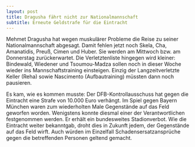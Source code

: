 ```yaml
---
layout: post
title: Dragusha fährt nicht zur Nationalmannschaft
subtitle: Erneute Geldstrafe für die Eintracht
---
```


Mehmet Dragusha hat wegen muskulärer Probleme die Reise zu seiner Nationalmannschaft abgesagt. Damit fehlen jetzt noch Skela, Cha, Amanatidis, Preuß, Cimen und Huber. Sie werden am Mittwoch bzw. am Donnerstag zurückerwartet. Die Verletztenliste hingegen wird kleiner: Bindewald, Wiedener und Tsoumou-Madza sollen noch in dieser Woche wieder ins Mannschaftstraining einsteigen. Einzig der Langzeitverletzte Keller (Reha) sowie Nascimento (Aufbautraining) müssten dann noch pausieren.

Es kam, wie es kommen musste: Der DFB-Kontrollausschuss hat gegen die Eintracht eine Strafe von 10.000 Euro verhängt. Im Spiel gegen Bayern München waren zum wiederholten Male Gegenstände auf das Feld geworfen worden. Wenigstens konnte diesmal einer der Verantwortlichen festgenommen werden. Er erhält ein bundesweites Stadionverbot. Wie die Eintracht weiter bekanntgab, droht dies in Zukunft jedem, der Gegenstände auf das Feld wirft. Auch würden im Einzelfall Schadensersatzansprüche gegen die betreffenden Personen geltend gemacht.
